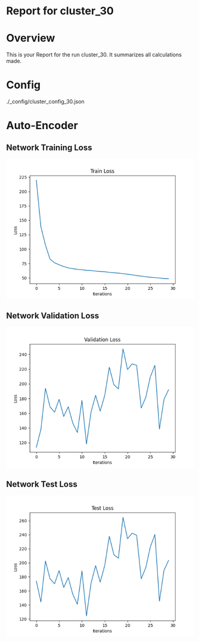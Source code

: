 
Report for cluster_30
=====================

# Overview
  
This is your Report for the run cluster_30. It summarizes all calculations made.
# Config
  
./_config/cluster_config_30.json
# Auto-Encoder

## Network Training Loss
  
![Alt text](net_eval/loss_train.png?raw=true "Title")


## Network Validation Loss
  
![Alt text](net_eval/loss_valid.png?raw=true "Title")


## Network Test Loss
  
![Alt text](net_eval/loss_test.png?raw=true "Title")

